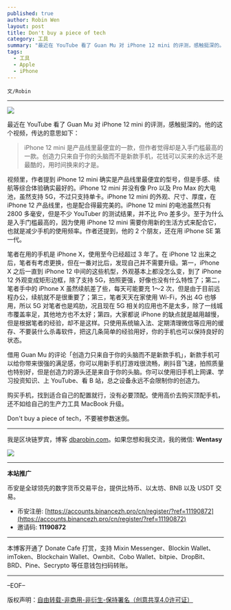 ```yaml
---
published: true
author: Robin Wen
layout: post
title: Don't buy a piece of tech
category: 工具
summary: "最近在 YouTube 看了 Guan Mu 对 iPhone 12 mini 的评测，感触挺深的。他的这个视频，传达的意思如下：iPhone 12 mini 是产品线里最便宜的一款，但作者觉得却是入手门槛最高的一款。创造力只来自于你的头脑而不是新款手机，花钱可以买来的永远不是最酷的，用时间换来的才是。购买手机，找到适合自己的配置就行，没有必要顶配。使用高价去购买顶配手机，还不如给自己的生产力工具 MacBook 升级。Don't buy a piece of tech，不要被参数迷倒。"
tags:
  - 工具
  - Apple
  - iPhone
---
```


`文/Robin`

***

![](https://cdn.dbarobin.com/dwbsqjp.png)

最近在 YouTube 看了 Guan Mu 对 iPhone 12 mini 的评测，感触挺深的。他的这个视频，传达的意思如下：

> iPhone 12 mini 是产品线里最便宜的一款，但作者觉得却是入手门槛最高的一款。创造力只来自于你的头脑而不是新款手机，花钱可以买来的永远不是最酷的，用时间换来的才是。

视频里，作者提到 iPhone 12 mini 确实是产品线里最便宜的型号，但是手感、续航等综合体验确实最好的。iPhone 12 mini 并没有像 Pro 以及 Pro Max 的大电池，虽然支持 5G，不过只支持单卡。iPhone 12 mini 的外观、尺寸、厚度，在 iPhone 12 产品线里，也是配合得最完美的。iPhone 12 mini 的电池虽然只有 2800 多毫安，但是不少 YouTuber 的测试结果，并不比 Pro 差多少。至于为什么是入手门槛最高的，因为使用 iPhone 12 mini 需要你用新的生活方式来配合它，也就是减少手机的使用频率。作者还提到，他的 2 个朋友，还在用 iPhone SE 第一代。

笔者在用的手机是 iPhone X，使用至今已经超过 3 年了。在 iPhone 12 出来之后，笔者有考虑更换，但在一番对比后，发现自己并不需要升级。第一，iPhone X 之后一直到 iPhone 12 中间的这些机型，外观基本上都没怎么变，到了 iPhone 12 外观变成矩形边框，除了支持 5G，拍照更强，好像也没有什么特性了；第二，笔者手中的 iPhone X 虽然续航差了些，每天可能要充 1～2 次，但是由于目前远程办公，续航就不是很重要了；第三，笔者天天在家使用 Wi-Fi，外出 4G 也够用，所以 5G 对笔者也是鸡肋，况且现在 5G 相关的应用也不是太多，除了一线城市覆盖率足，其他地方也不太好；第四，大家都说 iPhone 的缺点就是越用越慢，但是根据笔者的经验，却不是这样。只使用系统输入法、定期清理微信等应用的缓存、不要装什么杀毒软件，把这几条简单的经验用好，你的手机也可以保持良好的状态。

借用 Guan Mu 的评论「创造力只来自于你的头脑而不是新款手机」，新款手机可以给你带来很强的满足感，你可以用新手机打游戏很流畅，刷抖音飞速，拍照质量也特别好，但是创造力的源头还是来自于你的头脑。你可以使用旧手机上网课、学习投资知识、上 YouTube、看 B 站，总之设备永远不会限制你的创造力。

购买手机，找到适合自己的配置就行，没有必要顶配。使用高价去购买顶配手机，还不如给自己的生产力工具 MacBook 升级。

Don't buy a piece of tech，不要被参数迷倒。

***

我是区块链罗宾，博客 [dbarobin.com](https://dbarobin.com/)。如果您想和我交流，我的微信: **Wentasy**

![](https://cdn.dbarobin.com/v4yywe2.png)

***

**本站推广**

币安是全球领先的数字货币交易平台，提供比特币、以太坊、BNB 以及 USDT 交易。

* 币安注册: [https://accounts.binancezh.pro/cn/register/?ref=11190872](https://accounts.binancezh.pro/cn/register/?ref=11190872)
* 邀请码: **11190872**

***

本博客开通了 Donate Cafe 打赏，支持 Mixin Messenger、Blockin Wallet、imToken、Blockchain Wallet、Ownbit、Cobo Wallet、bitpie、DropBit、BRD、Pine、Secrypto 等任意钱包扫码转账。

<center>
    <div class="--donate-button"
         data-button-id="f8b9df0d-af9a-460d-8258-d3f435445075"
    ></div>
</center>

***

–EOF–

版权声明：[自由转载-非商用-非衍生-保持署名（创意共享4.0许可证）](http://creativecommons.org/licenses/by-nc-nd/4.0/deed.zh)